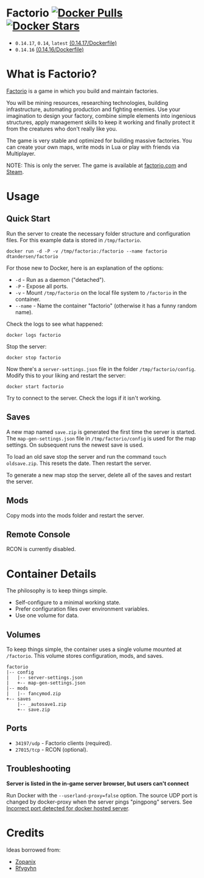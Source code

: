 # Factorio [![Docker Pulls](https://img.shields.io/docker/pulls/dtandersen/factorio.svg)](https://hub.docker.com/r/dtandersen/factorio/) [![Docker Stars](https://img.shields.io/docker/stars/dtandersen/factorio.svg)](https://hub.docker.com/r/dtandersen/factorio/)

* `0.14.17`, `0.14`, `latest` [(0.14.17/Dockerfile)](https://github.com/dtandersen/docker_factorio_server/blob/0.14.17/0.14/Dockerfile)
* `0.14.16` [(0.14.16/Dockerfile)](https://github.com/dtandersen/docker_factorio_server/blob/0.14.16/0.14/Dockerfile)


# What is Factorio?

[Factorio](https://www.factorio.com) is a game in which you build and maintain factories.

You will be mining resources, researching technologies, building infrastructure, automating production and fighting enemies. Use your imagination to design your factory, combine simple elements into ingenious structures, apply management skills to keep it working and finally protect it from the creatures who don't really like you.

The game is very stable and optimized for building massive factories. You can create your own maps, write mods in Lua or play with friends via Multiplayer.

NOTE: This is only the server. The game is available at [factorio.com](https://www.factorio.com) and [Steam](http://store.steampowered.com/app/427520/).


# Usage

## Quick Start

Run the server to create the necessary folder structure and configuration files. For this example data is stored in `/tmp/factorio`.

```
docker run -d -P -v /tmp/factorio:/factorio --name factorio dtandersen/factorio
```

For those new to Docker, here is an explanation of the options:

* `-d` - Run as a daemon ("detached").
* `-P` - Expose all ports.
* `-v` - Mount `/tmp/factorio` on the local file system to `/factorio` in the container.
* `--name` - Name the container "factorio" (otherwise it has a funny random name).

Check the logs to see what happened:

```
docker logs factorio
```

Stop the server:

```
docker stop factorio
```

Now there's a `server-settings.json` file in the folder `/tmp/factorio/config`. Modify this to your liking and restart the server:

```
docker start factorio
```

Try to connect to the server. Check the logs if it isn't working.


## Saves

A new map named `save.zip` is generated the first time the server is started. The `map-gen-settings.json` file in `/tmp/factorio/config` is used for the map settings. On subsequent runs the newest save is used.

To load an old save stop the server and run the command `touch oldsave.zip`. This resets the date. Then restart the server.

To generate a new map stop the server, delete all of the saves and restart the server.


## Mods

Copy mods into the mods folder and restart the server.


## Remote Console

RCON is currently disabled.


# Container Details

The philosophy is to keep things simple.

* Self-configure to a minimal working state.
* Prefer configuration files over environment variables.
* Use one volume for data.


## Volumes

To keep things simple, the container uses a single volume mounted at `/factorio`. This volume stores configuration, mods, and saves.

    factorio
    |-- config
    |   |-- server-settings.json
    |   +-- map-gen-settings.json
    |-- mods
    |   |-- fancymod.zip
    +-- saves
        |-- _autosave1.zip
        +-- save.zip


## Ports

* `34197/udp` - Factorio clients (required).
* `27015/tcp` - RCON (optional).


## Troubleshooting

**Server is listed in the in-game server browser, but users can't connect**

Run Docker with the `--userland-proxy=false` option. The source UDP port is changed by docker-proxy when the server pings "pingpong" servers. See [Incorrect port detected for docker hosted server](https://forums.factorio.com/viewtopic.php?f=49&t=35255).


# Credits

Ideas borrowed from:

* [Zopanix](https://github.com/zopanix/docker_factorio_server)
* [Rfvgyhn](https://github.com/Rfvgyhn/docker-factorio)
